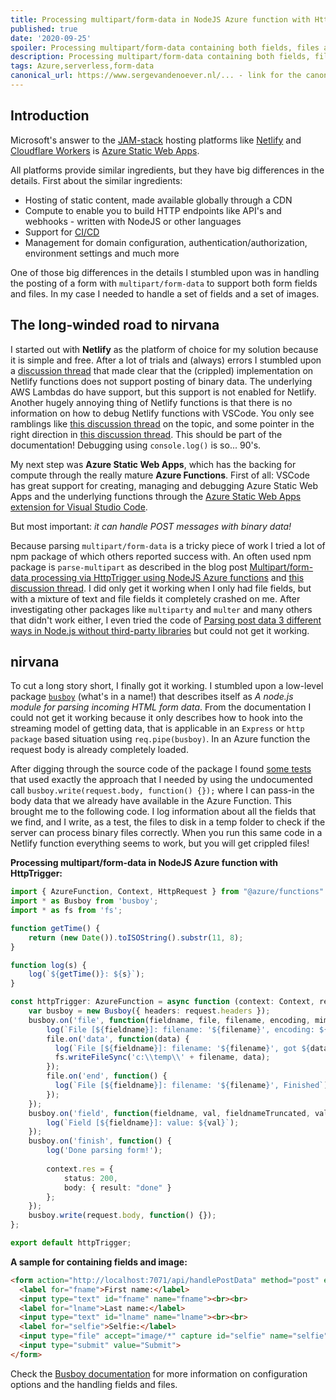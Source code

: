 ```yaml
---
title: Processing multipart/form-data in NodeJS Azure function with HttpTrigger
published: true
date: '2020-09-25'
spoiler: Processing multipart/form-data containing both fields, files and images is not as easy as it seems to be in a NodeJS Azure function with HttpTrigger. But it can be done, and I will show you how! 
description: Processing multipart/form-data containing both fields, files and images is not as easy as it seems to be in a NodeJS Azure function with HttpTrigger. But it can be done, and I will show you how!
tags: Azure,serverless,form-data
canonical_url: https://www.sergevandenoever.nl/... - link for the canonical version of the content
---
```


## Introduction
Microsoft's answer to the [JAM-stack](https://jamstack.org/) hosting platforms like [Netlify](https://www.netlify.com/) and [Cloudflare Workers](https://workers.cloudflare.com/) is [Azure Static Web Apps](https://azure.microsoft.com/en-us/services/app-service/static/).

All platforms provide similar ingredients, but they have big differences in the details. First about the similar ingredients:

- Hosting of static content, made available globally through a CDN
- Compute to enable you to build HTTP endpoints like API's and webhooks - written with NodeJS or other languages
- Support for [CI/CD](https://en.wikipedia.org/wiki/CI/CD)
- Management for domain configuration, authentication/authorization, environment settings and much more

One of those big differences in the details I stumbled upon was in handling the posting of a form with `multipart/form-data` to support both form fields and files. In my case I needed to handle a set of fields and a set of images.

## The long-winded road to nirvana
I started out with **Netlify** as the platform of choice for my solution because it is simple and free. After a lot of trials and (always) errors I stumbled upon a [discussion thread](https://community.netlify.com/t/functions-issues-parsing-images-from-multipart-form-data/3068) that made clear that the (crippled) implementation on Netlify functions does not support posting of binary data. The underlying AWS Lambdas do have support, but this support is not enabled for Netlify. Another hugely annoying thing of Netlify functions is that there is no information on how to debug Netlify functions with VSCode. You only see ramblings like [this discussion thread](https://community.netlify.com/t/running-netlify-functions-in-a-debugger/9758/3) on the topic, and some pointer in the right direction in [this discussion thread](https://github.com/netlify/cli/issues/409). This should be part of the documentation! Debugging using `console.log()` is so... 90's.

My next step was **Azure Static Web Apps**, which has the backing for compute through the really mature **Azure Functions**. First of all: VSCode has great support for creating, managing and debugging Azure Static Web Apps and the underlying functions through the [Azure Static Web Apps extension for Visual Studio Code](https://marketplace.visualstudio.com/items?itemName=ms-azuretools.vscode-azurestaticwebapps).

But most important: *it can handle POST messages with binary data!*

Because parsing `multipart/form-data` is a tricky piece of work I tried a lot of npm package of which others reported success with. An often used npm package is `parse-multipart` as described in the blog post [Multipart/form-data processing via HttpTrigger using NodeJS Azure functions](https://www.builtwithcloud.com/multipart-form-data-processing-via-httptrigger-using-nodejs-azure-functions/) and [this discussion thread](https://social.msdn.microsoft.com/Forums/sqlserver/en-US/551debce-57f0-43f8-8447-c00bd77ba37a/httptrigger-with-multipart-formdata?forum=AzureFunctions). I did only get it working when I only had  file fields, but with a mixture of text and file fields it completely crashed on me. After investigating other packages like `multiparty` and `multer` and many others that didn't work either, I even tried the code of [Parsing post data 3 different ways in Node.js without third-party libraries](https://medium.com/javascript-in-plain-english/parsing-post-data-3-different-ways-in-node-js-e39d9d11ba8) but could not get it working.

## nirvana
To cut a long story short, I finally got it working. I stumbled upon a low-level package [`busboy`](https://www.npmjs.com/package/busboy) (what's in a name!) that describes itself as *A node.js module for parsing incoming HTML form data*. From the documentation I could not get it working because it only describes how to hook into the streaming model of getting data, that is applicable in an `Express` or `http package` based situation using `req.pipe(busboy)`. In an Azure function the request body is already completely loaded. 

After digging through the source code of the package I found [some tests](https://github.com/mscdex/busboy/blob/master/test/test-types-multipart.js) that used exactly the approach that I needed by using the undocumented call `busboy.write(request.body, function() {});` where I can pass-in the body data that we already have available in the Azure Function. This brought me to the following code.  I log information about all the fields that we find, and I write, as a test, the files to disk in a temp folder to check if the server can process binary files correctly. When you run this same code in a Netlify function everything seems to work, but you will get crippled files!

**Processing multipart/form-data in NodeJS Azure function with HttpTrigger:**
```typescript
import { AzureFunction, Context, HttpRequest } from "@azure/functions"
import * as Busboy from 'busboy';
import * as fs from 'fs';

function getTime() {
    return (new Date()).toISOString().substr(11, 8);
}

function log(s) {
    log(`${getTime()}: ${s}`);
}

const httpTrigger: AzureFunction = async function (context: Context, request: HttpRequest): Promise<void> {
    var busboy = new Busboy({ headers: request.headers });
    busboy.on('file', function(fieldname, file, filename, encoding, mimetype) {
        log(`File [${fieldname}]: filename: '${filename}', encoding: ${encoding}, mimetype: ${mimetype}`);
        file.on('data', function(data) {
          log(`File [${fieldname}]: filename: '${filename}', got ${data.length} bytes`);
          fs.writeFileSync('c:\\temp\\' + filename, data);
        });
        file.on('end', function() {
          log(`File [${fieldname}]: filename: '${filename}', Finished`);
        });
    });
    busboy.on('field', function(fieldname, val, fieldnameTruncated, valTruncated, encoding, mimetype) {
        log(`Field [${fieldname}]: value: ${val}`);
    });
    busboy.on('finish', function() {
        log('Done parsing form!');
    
        context.res = {
            status: 200, 
            body: { result: "done" }
        };
    });
    busboy.write(request.body, function() {});
};

export default httpTrigger;
```

**A sample for containing fields and image:**

```html
<form action="http://localhost:7071/api/handlePostData" method="post" enctype="multipart/form-data">
  <label for="fname">First name:</label>
  <input type="text" id="fname" name="fname"><br><br>
  <label for="lname">Last name:</label>
  <input type="text" id="lname" name="lname"><br><br>
  <label for="selfie">Selfie:</label>
  <input type="file" accept="image/*" capture id="selfie" name="selfie"><br><br>
  <input type="submit" value="Submit">
</form>
```

Check the [Busboy documentation](https://www.npmjs.com/package/busboy) for more information on configuration options and the handling fields and files.





